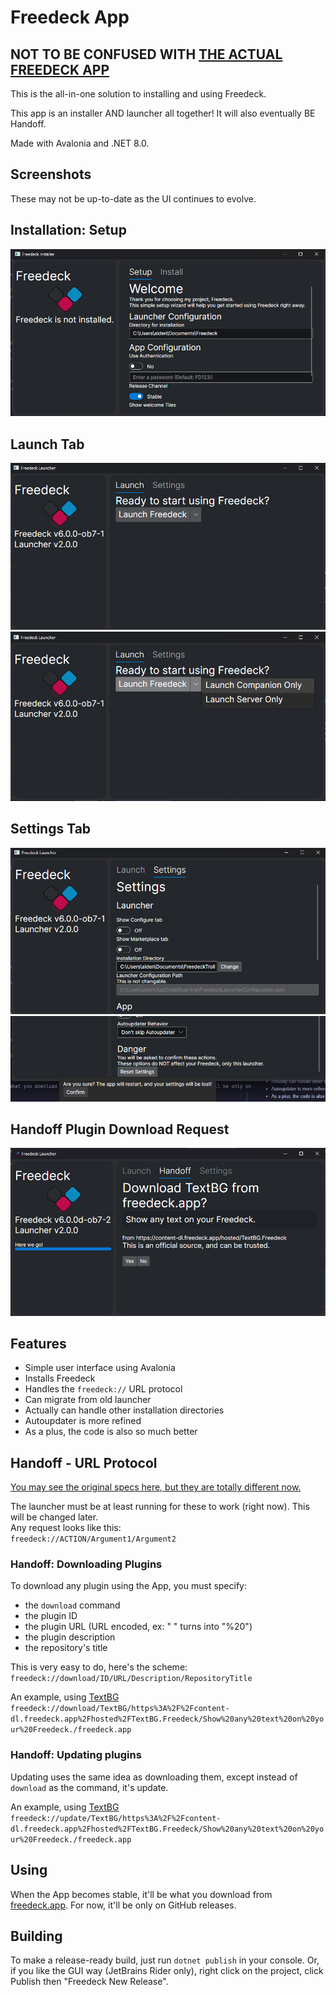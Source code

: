 ﻿# Freedeck App

## NOT TO BE CONFUSED WITH [THE ACTUAL FREEDECK APP](https://github.com/freedeck/freedeck)

This is the all-in-one solution to installing and using Freedeck.  

This app is an installer AND launcher all together! It will also eventually BE Handoff.

Made with Avalonia and .NET 8.0.

## Screenshots
These may not be up-to-date as the UI continues to evolve.  

## Installation: Setup
![Launch tab](ss/UIISetup.png)


## Launch Tab
![Launch tab](ss/UIMain.png)
![Launch tab with Companion or Server Only showing](ss/UIMainExtended.png)

## Settings Tab
![Settings tab](ss/UISettings.png)
![Settings tab, showing option to reset launcher config](ss/UISettingsExtended.png)

## Handoff Plugin Download Request
![Download request](ss/UIHDownload.png)

## Features

- Simple user interface using Avalonia
- Installs Freedeck
- Handles the `freedeck://` URL protocol
- Can migrate from old launcher
- Actually can handle other installation directories
- Autoupdater is more refined
- As a plus, the code is also so much better

## Handoff - URL Protocol
[You may see the original specs here, but they are totally different now.](https://github.com/Freedeck/handoff)

The launcher must be at least running for these to work (right now). This will be changed later.  
Any request looks like this:  
`freedeck://ACTION/Argument1/Argument2`

### Handoff: Downloading Plugins
To download any plugin using the App, you must specify:
- the `download` command
- the plugin ID
- the plugin URL (URL encoded, ex: " " turns into "%20")
- the plugin description
- the repository's title

This is very easy to do, here's the scheme: `freedeck://download/ID/URL/Description/RepositoryTitle`  

An example, using [TextBG](https://github.com/Freedeck/TextBG)
`freedeck://download/TextBG/https%3A%2F%2Fcontent-dl.freedeck.app%2Fhosted%2FTextBG.Freedeck/Show%20any%20text%20on%20your%20Freedeck./freedeck.app`

### Handoff: Updating plugins
Updating uses the same idea as downloading them, except instead of `download` as the command, it's update.

An example, using [TextBG](https://github.com/Freedeck/TextBG)
`freedeck://update/TextBG/https%3A%2F%2Fcontent-dl.freedeck.app%2Fhosted%2FTextBG.Freedeck/Show%20any%20text%20on%20your%20Freedeck./freedeck.app`

## Using

When the App becomes stable, it'll be what you download from [freedeck.app](https://freedeck.app). For now, it'll be only on GitHub releases.

## Building

To make a release-ready build, just run `dotnet publish` in your console.
Or, if you like the GUI way (JetBrains Rider only), right click on the project, click Publish then "Freedeck New Release". 